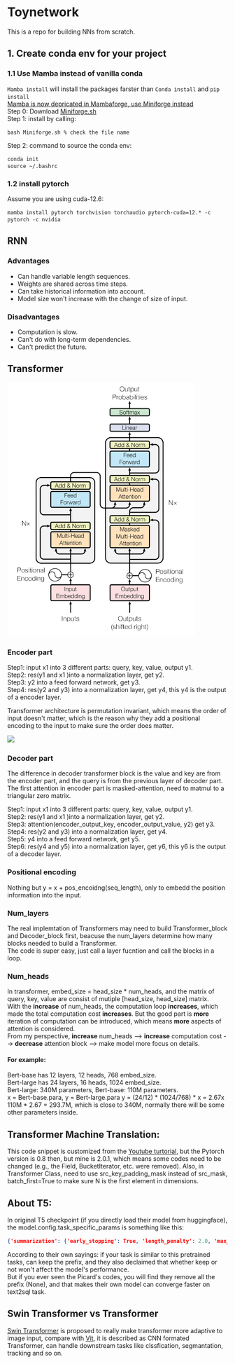 # Toynetwork
This is a repo for building NNs from scratch.

## 1. Create conda env for your project
### 1.1 Use Mamba instead of vanilla conda
`Mamba install` will install the packages farster than `Conda install` and `pip install` \
<ins> Mamba is now depricated in Mambaforge, use Miniforge instead </ins> \
Step 0: Download [Miniforge.sh](https://github.com/conda-forge/miniforge/releases/tag/) \
Step 1: install by calling: 
```shell
bash Miniforge.sh % check the file name
```
Step 2: command to source the conda env:
```shell
conda init
source ~/.bashrc
```
### 1.2 install pytorch
Assume you are using cuda-12.6:
```shell
mamba install pytorch torchvision torchaudio pytorch-cuda=12.* -c pytorch -c nvidia
```


## RNN
### Advantages
- Can handle variable length sequences.
- Weights are shared across time steps.
- Can take historical information into account.
- Model size won't increase with the change of size of input.
### Disadvantages
- Computation is slow.
- Can't do with long-term dependencies.
- Can't predict the future.

## Transformer
![img.png](./img/attention.png)
### Encoder part
Step1: input x1 into 3 different parts: query, key, value, output y1.  
Step2: res(y1 and x1 )into a normalization layer, get y2.  
Step3: y2 into a feed forward network, get y3.  
Step4: res(y2 and y3) into a normalization layer, get y4, this y4 is the output of a encoder layer.

Transformer architecture is permutation invariant, which means the order of input doesn't matter, which is the
reason why they add a positional encoding to the input to make sure the order does matter.

<img src="http://chart.googleapis.com/chart?cht=tx&chl= Attention(Q,K,V) = softmax(\frac{QK^T}{\sqrt{d_k}})" style="border:none;">  


### Decoder part
The difference in decoder transformer block is the value and key are from the encoder part, and the query is from the previous layer of decoder part.  
The first attention in encoder part is masked-attention, need to matmul to a triangular zero matrix.  

Step1: input x1 into 3 different parts: query, key, value, output y1.  
Step2: res(y1 and x1 )into a normalization layer, get y2.  
Step3: attention(encoder_output_key, encoder_output_value, y2) get y3.  
Step4: res(y2 and y3) into a normalization layer, get y4.  
Step5: y4 into a feed forward network, get y5.  
Step6: res(y4 and y5) into a normalization layer, get y6, this y6 is the output of a decoder layer.  

### Positional encoding
Nothing but y = x + pos_encoidng(seq_length), only to embedd the position information into the input.

### Num_layers
The real implemtation of Transformers may need to build Transformer_block and Decoder_block first, beacuse the num_layers
determine how many blocks needed to build a Transformer.  
The code is super easy, just call a layer fucntion and call the blocks in a loop.

### Num_heads
In transformer, embed_size = head_size * num_heads, and the matrix of query, key, value are consist of mutiple [head_size, head_size] matrix.  
With the **increase** of num_heads, the computation loop **increases**, which made the total computation cost **increases**. But the
good part is **more** iteration of computation can be introduced, which means **more** aspects of attention is considered.  
From my perspective, **increase** num_heads --> **increase** computation cost --> **decrease** attention block --> make model more focus on details.

#### For example:
Bert-base has 12 layers, 12 heads, 768 embed_size.  
Bert-large has 24 layers, 16 heads, 1024 embed_size.  
Bert-large: 340M parameters, Bert-base: 110M parameters.  
x = Bert-base.para, y = Bert-large.para
y = (24/12) * (1024/768) * x = 2.67x   
110M * 2.67 = 293.7M, which is close to 340M, normally there will be some other parameters inside.

## Transformer Machine Translation:
This code snippet is customized from the [Youtube turtorial](https://www.youtube.com/watch?v=M6adRGJe5cQ&t=697s), but the
Pytorch version is 0.8 then, but mine is 2.0.1, which means some codes need to be changed (e.g., the Field, BucketIterator, etc. were removed).
Also, in Transformer Class, need to use src_key_padding_mask instead of src_mask, batch_first=True to make sure N is the first element in dimensions.

## About T5:
In original T5 checkpoint (if you directly load their model from huggingface), the model.config.task_specific_params is something like this:  
```json
{'summarization': {'early_stopping': True, 'length_penalty': 2.0, 'max_length': 200, 'min_length': 30, 'no_repeat_ngram_size': 3, 'num_beams': 4, 'prefix': 'summarize: '}, 'translation_en_to_de': {'early_stopping': True, 'max_length': 300, 'num_beams': 4, 'prefix': 'translate English to German: '}, 'translation_en_to_fr': {'early_stopping': True, 'max_length': 300, 'num_beams': 4, 'prefix': 'translate English to French: '}, 'translation_en_to_ro': {'early_stopping': True, 'max_length': 300, 'num_beams': 4, 'prefix': 'translate English to Romanian: '}}
```
According to their own sayings: if your task is similar to this pretrained tasks, can keep the prefix, and they also declaimed that whether keep or not won't affect the model's performance.  
But if you ever seen the Picard's codes, you will find they remove all the prefix (None), and that makes their own model can converge faster on text2sql task.  

## Swin Transformer vs Transformer
[Swin Transformer](https://openaccess.thecvf.com/content/ICCV2021/html/Liu_Swin_Transformer_Hierarchical_Vision_Transformer_Using_Shifted_Windows_ICCV_2021_paper) is proposed to really make transformer more adaptive to image input, compare with [Vit](https://arxiv.org/abs/2010.11929), it is described as CNN formated Transformer, can handle downstream tasks like clssfication, segmantation, tracking and so on.









